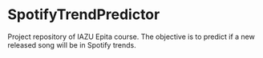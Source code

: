 # SpotifyTrendPredictor
Project repository of IAZU Epita course. The objective is to predict if a new released song will be in Spotify trends.
